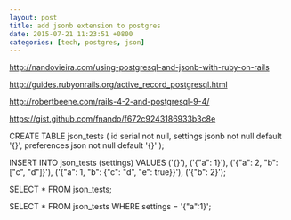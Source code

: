 ```yaml
---
layout: post
title: add jsonb extension to postgres
date: 2015-07-21 11:23:51 +0800
categories: [tech, postgres, json]
---
```


http://nandovieira.com/using-postgresql-and-jsonb-with-ruby-on-rails

http://guides.rubyonrails.org/active_record_postgresql.html

http://robertbeene.com/rails-4-2-and-postgresql-9-4/

https://gist.github.com/fnando/f672c9243186933b3c8e

CREATE TABLE json_tests (
  id serial not null,
  settings jsonb not null default '{}',
  preferences json not null default '{}'
);

INSERT INTO json_tests (settings) VALUES
  ('{}'),
  ('{"a": 1}'),
  ('{"a": 2, "b": ["c", "d"]}'),
  ('{"a": 1, "b": {"c": "d", "e": true}}'),
  ('{"b": 2}');

SELECT * FROM json_tests;

SELECT * FROM json_tests WHERE settings = '{"a":1}';
